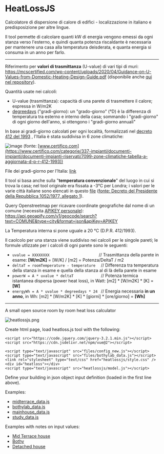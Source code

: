 # HeatLossJS

Calcolatore di dispersione di calore di edifici - localizzazione in italiano e predisposizione per altre lingue.

Il tool permette di calcolare quanti kW di energia vengono emessi da ogni stanza verso l'esterno, e quindi quanta potenza riscaldante è necessaria per mantenere una casa alla temperatura deisderata, e quanta energia si consuma in un anno per farlo.

------------

Riferimento per **valori di trasmittanza** (U-value) di vari tipi di muri: https://mcscertified.com/wp-content/uploads/2020/04/Guidance-on-U-Values-from-Domestic-Heating-Design-Guide.pdf  (disponibile anche [qui nel repository](https://github.com/jumpjack/heatlossjsITA/blob/master/Guidance-on-U-Values-from-Domestic-Heating-Design-Guide.pdf)).


Quantità usate nei calcoli:
 - U-value (trasmittanza): capacità di una parete di trasmettere il calore; espressa in W/m2K
 - [degreedays](https://degreedays.net) ("gradi-giorno): un "grado-giorno" (°D) è la differenza di temperatura tra esterno e interno della casa; sommando i "gradi-giorno" di ogni giorno dell'anno, si ottengono i "gradi-giorno annuali"

In base ai gradi-giorno calcolati per ogni località, formalizzati nel [decreto 412 del 1993](https://www.gazzettaufficiale.it/eli/id/1993/10/14/093G0451/sg) ,  l'Italia è stata suddivisa in 6 zone climatiche:

![image](https://user-images.githubusercontent.com/1620953/198236792-39a431a7-3d4d-4e30-aa0a-a452c43c81ef.png)
(fonte: [www.certifico.com](https://www.certifico.com/categorie/337-impianti/documenti-impianti/documenti-impianti-riservati/7099-zone-climatiche-tabella-a-aggiornata-d-p-r-412-1993))

File dei gradi-giorno per l'Italia: [link](https://github.com/jumpjack/heatlossjsITA/blob/master/gradigiorno.txt)

Il tool si basa anche sulla "**temperatura convenzionale**" del luogo in cui si trova la casa; nel tool originale era fissata a -3°C per Londra;  i valori per le varie città italiane sono elencati in questo [file](https://github.com/jumpjack/heatlossjsITA/blob/master/temp-IT.txt) ([fonte: Decreto del Presidente della Repubblica 1052/1977, allegato 1](https://www.gazzettaufficiale.it/eli/id/1978/02/06/077U1052/sg)).

Query Openstreetmap per ricavare coordinate geografiche dal nome di un comune (necessita [APIKEY personale](https://www.geoapify.com/openstreetmap-geocoding)): https://api.geoapify.com/v1/geocode/search?text=COMUNE&type=city&format=json&apiKey=APIKEY 

La Temperatura interna si pone uguale a 20 °C (D.P.R. 412/1993).

Il caolcolo per una stanza viene suddiviso nei calcoli per le singole pareti; le formule utlizzate per i calcoli di ogni parete sono le seguenti:

 - `uvalue = XXXXXXXX                      ` // Trasmittanza della parete in esame:                               **[W/m2K]** = [W/K] / [m2]   = Potenza/DeltaT  /  m2
 - `deltaT = roomTemperature - temperature  ` // Differenza tra temperatura della stanza in esame e quella della stanza al di là della parete in esame
 - `powerW = A * uvalue * deltaT            ` // Potenza termica istantanea dispersa (power heat loss), in Watt:   [m2] * [W/m2K] *  [K] = **[W]**
 - `energyWh = A * uvalue * degreedays * 24 ` // Energia necessaria **in un anno**, in Wh:                         [m2]  * [W/m2K] * [K] * [giorni] * [ore/giorno] = **[Wh]**

-----------------------

A small open source room by room heat loss calculator

![heatlossjs.png](heatlossjs.png)

Create html page, load heatloss.js tool with the following:

    <script src="https://code.jquery.com/jquery-3.2.1.min.js"></script>
    <script src="https://cdn.jsdelivr.net/npm/vue@2"></script>
    
    <script type="text/javascript" src="files/config_new.js"></script>
    <script type="text/javascript" src="files/bothylab_data.js"></script>
    <link rel="stylesheet" type="text/css" href="heatlossjs/style.css" />
    <div id="heatloss"></div>
    <script type="text/javascript" src="heatlossjs/model.js"></script>
    
Define your building in json object input definition (loaded in the first line above).

Examples: 

- [midterrace_data.js](files/midterrace_data.js)
- [bothylab_data.js](files/bothylab_data.js)
- [mainhouse_data.js](files/mainhouse_data.js)
- [study_data.js](files/study_data.js)

Examples with notes on input values:

- [Mid Terrace house](https://trystanlea.org.uk/roombyroomheatloss2)
- [Bothy](https://trystanlea.org.uk/bothy)
- [Detached house](https://trystanlea.org.uk/house)
